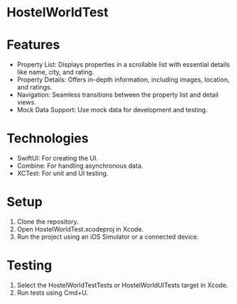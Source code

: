 # HostelWorldTest

# Features #
- Property List: Displays properties in a scrollable list with essential details like name, city, and rating.
- Property Details: Offers in-depth information, including images, location, and ratings.
- Navigation: Seamless transitions between the property list and detail views.
- Mock Data Support: Use mock data for development and testing.

# Technologies
- SwiftUI: For creating the UI.
- Combine: For handling asynchronous data.
- XCTest: For unit and UI testing.

# Setup
1. Clone the repository.
2. Open HostelWorldTest.xcodeproj in Xcode.
3. Run the project using an iOS Simulator or a connected device.

# Testing 
1. Select the HostelWorldTestTests or HostelWorldUITests target in Xcode.
2. Run tests using Cmd+U.
